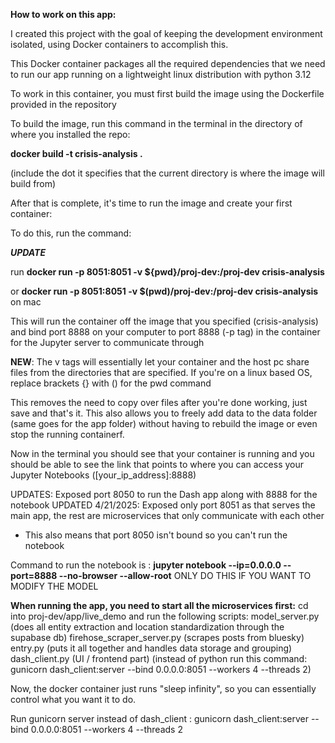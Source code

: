 **How to work on this app:**

I created this project with the goal of keeping the development environment isolated, using Docker containers to accomplish this.

This Docker container packages all the required dependencies that we need to run our app running on a lightweight linux distribution with python 3.12

To work in this container, you must first build the image using the Dockerfile provided in the repository

To build the image, run this command in the terminal in the directory of where you installed the repo:

**docker build -t crisis-analysis .**

(include the dot it specifies that the current directory is where the image will build from)

After that is complete, it's time to run the image and create your first container:

To do this, run the command:

_**UPDATE**_

run **docker run -p 8051:8051 -v ${pwd}/proj-dev:/proj-dev crisis-analysis**

or **docker run -p 8051:8051 -v $(pwd)/proj-dev:/proj-dev crisis-analysis** on mac

This will run the container off the image that you specified (crisis-analysis) and bind port 8888 on your computer to port 8888 (-p tag) in the container for the Jupyter server to communicate through

**NEW**: The v tags will essentially let your container and the host pc share files from the directories that are specified. If you're on a linux based OS, replace brackets {} with () for the pwd command

This removes the need to copy over files after you're done working, just save and that's it. This also allows you to freely add data to the data folder (same goes for the app folder) without having to rebuild the image or even stop the running containerf.

Now in the terminal you should see that your container is running and you should be able to see the link that points to where you can access your Jupyter Notebooks ([your_ip_address]:8888)

UPDATES:
Exposed port 8050 to run the Dash app along with 8888 for the notebook
UPDATED 4/21/2025:
Exposed only port 8051 as that serves the main app, the rest are microservices that only communicate with each other
- This also means that port 8050 isn't bound so you can't run the notebook

Command to run the notebook is :
**jupyter notebook --ip=0.0.0.0 --port=8888 --no-browser --allow-root**
ONLY DO THIS IF YOU WANT TO MODIFY THE MODEL


**When running the app, you need to start all the microservices first:**
cd into proj-dev/app/live_demo and run the following scripts:
model_server.py (does all entity extraction and location standardization through the supabase db)
firehose_scraper_server.py (scrapes posts from bluesky)
entry.py (puts it all together and handles data storage and grouping)
dash_client.py (UI / frontend part) (instead of python run this command: gunicorn dash_client:server --bind 0.0.0.0:8051 --workers 4 --threads 2)

Now, the docker container just runs "sleep infinity", so you can essentially control what you want it to do.

Run gunicorn server instead of dash_client : gunicorn dash_client:server --bind 0.0.0.0:8051 --workers 4 --threads 2